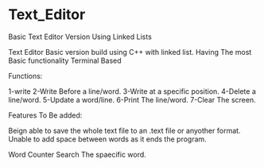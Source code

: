 # Text_Editor
Basic Text Editor Version Using Linked Lists

Text Editor Basic version build using C++ with linked list.
Having The most Basic functionality Terminal Based

Functions:

1-write
2-Write Before a line/word.
3-Write at a specific position.
4-Delete a line/word.
5-Update a word/line.
6-Print The line/word.
7-Clear The screen.

Features To Be added:

Beign able to save the whole text file to an .text file or anyother format.
Unable to add space between words as it ends the program.

Word Counter
Search The spaecific word.
